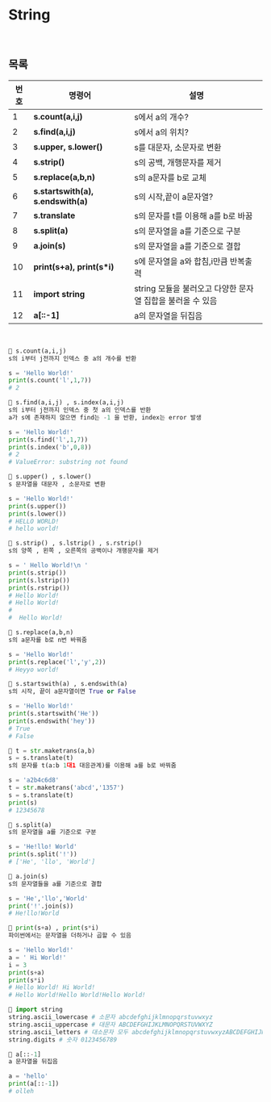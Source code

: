 # String

<br/>

## 목록
|번호|명령어|설명|
|--|--------|----------------------------------------------------|
|1|**s.count(a,i,j)**|s에서 a의 개수?|
|2|**s.find(a,i,j)**|s에서 a의 위치?|
|3|**s.upper, s.lower()**|s를 대문자, 소문자로 변환|
|4|**s.strip()**|s의 공백, 개행문자를 제거|
|5|**s.replace(a,b,n)**|s의 a문자를 b로 교체|
|6|**s.startswith(a), s.endswith(a)**|s의 시작,끝이 a문자열?|
|7|**s.translate**|s의 문자를 t를 이용해 a를 b로 바꿈|
|8|**s.split(a)**|s의 문자열을 a를 기준으로 구분|
|9|**a.join(s)**|s의 문자열을 a를 기준으로 결합|
|10|**print(s+a), print(s*i)**|s에 문자열을 a와 합침,i만큼 반복출력|
|11|**import string**|string 모듈을 불러오고 다양한 문자열 집합을 불러올 수 있음|
|12|**a[::-1]**|a의 문자열을 뒤집음|

<br/>

```python
🌈 s.count(a,i,j)
s의 i부터 j전까지 인덱스 중 a의 개수를 반환

s = 'Hello World!'
print(s.count('l',1,7))
# 2
```

```python
🌈 s.find(a,i,j) , s.index(a,i,j)
s의 i부터 j전까지 인덱스 중 첫 a의 인덱스를 반환
a가 s에 존재하지 않으면 find는 -1 을 반환, index는 error 발생

s = 'Hello World!'
print(s.find('l',1,7))
print(s.index('b',0,8))
# 2
# ValueError: substring not found
```

```python
🌈 s.upper() , s.lower()
s 문자열을 대문자 , 소문자로 변환

s = 'Hello World!'
print(s.upper())
print(s.lower())
# HELLO WORLD!
# hello world!
```

```python
🌈 s.strip() , s.lstrip() , s.rstrip()
s의 양쪽 , 왼쪽 , 오른쪽의 공백이나 개행문자를 제거

s = ' Hello World!\n '
print(s.strip())
print(s.lstrip())
print(s.rstrip())
# Hello World!
# Hello World!
# 
#  Hello World!
```

```python
🌈 s.replace(a,b,n)
s의 a문자를 b로 n번 바꿔줌

s = 'Hello World!'
print(s.replace('l','y',2))
# Heyyo world!
```

```python
🌈 s.startswith(a) , s.endswith(a)
s의 시작, 끝이 a문자열이면 True or False

s = 'Hello World!'
print(s.startswith('He'))
print(s.endswith('hey'))
# True
# False
```

```python
🌈 t = str.maketrans(a,b)
s = s.translate(t)
s의 문자를 t(a:b 1대1 대응관계)를 이용해 a를 b로 바꿔줌

s = 'a2b4c6d8'
t = str.maketrans('abcd','1357')
s = s.translate(t)
print(s)
# 12345678
```

```python
🌈 s.split(a)
s의 문자열을 a를 기준으로 구분

s = 'He!llo! World'
print(s.split('!'))
# ['He', 'llo', 'World']
```

```python
🌈 a.join(s)
s의 문자열들을 a를 기준으로 결합

s = 'He','llo','World'
print('!'.join(s))
# He!llo!World
```

```python
🌈 print(s+a) , print(s*i)
파이썬에서는 문자열을 더하거나 곱할 수 있음

s = 'Hello World!'
a = ' Hi World!'
i = 3
print(s+a)
print(s*i)
# Hello World! Hi World!
# Hello World!Hello World!Hello World!  
```

```python
🌈 import string
string.ascii_lowercase # 소문자 abcdefghijklmnopqrstuvwxyz
string.ascii_uppercase # 대문자 ABCDEFGHIJKLMNOPQRSTUVWXYZ
string.ascii_letters # 대소문자 모두 abcdefghijklmnopqrstuvwxyzABCDEFGHIJKLMNOPQRSTUVWXYZ
string.digits # 숫자 0123456789
```

```python
🌈 a[::-1]
a 문자열을 뒤집음

a = 'hello'
print(a[::-1])
# olleh
```